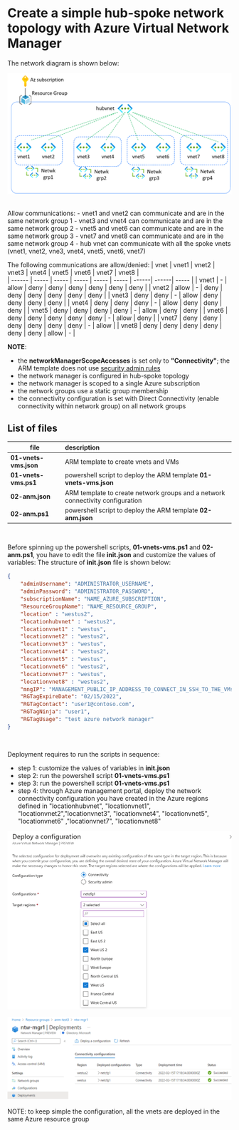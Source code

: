<properties
pageTitle= 'Create a simple hub-spoke network topology with Azure Virtual Network Manager'
description= "Create a simple hub-spoke network topology with Azure Virtual Network Manager"
documentationcenter: na
services="Azure Virtual Network Manager"
documentationCenter="na"
authors="fabferri"
manager=""
editor=""/>

<tags
   ms.service="configuration-Example-Azure"
   ms.devlang="na"
   ms.topic="article"
   ms.tgt_pltfrm="Azure"
   ms.workload="na"
   ms.date="30/08/2021"
   ms.author="fabferri" />

# Create a simple hub-spoke network topology with Azure Virtual Network Manager
The network diagram is shown below:

[![1]][1]


<br>
Allow communications:
- vnet1 and vnet2 can communicate and are in the same network group 1
- vnet3 and vnet4 can communicate and are in the same network group 2
- vnet5 and vnet6 can communicate and are in the same network group 3
- vnet7 and vnet8 can communicate and are in the same network group 4
- hub vnet can communicate with all the spoke vnets (vnet1, vnet2, vne3, vnet4, vnet5, vnet6, vnet7)
<br>

The following communications are allow/denied:
| vnet   | vnet1 | vnet2 | vnet3 | vnet4 | vnet5 | vnet6 | vnet7 | vnet8 |       
| ------ | ----- | ----- | ----- | ----- | ----- | ------| ------| ----- |
| vnet1  |   -   | allow | deny  | deny  | deny  | deny  | deny  | deny  |
| vnet2  | allow |  -    | deny  | deny  | deny  | deny  | deny  | deny  |
| vnet3  | deny  | deny  |   -   | allow | deny  | deny  | deny  | deny  |
| vnet4  | deny  | deny  | deny  |   -   | allow | deny  | deny  | deny  |
| vnet5  | deny  | deny  | deny  | deny  |   -   | allow | deny  | deny  |
| vnet6  | deny  | deny  | deny  | deny  | deny  |   -   | allow | deny  |
| vnet7  | deny  | deny  | deny  | deny  | deny  | deny  |   -   | allow |
| vnet8  | deny  | deny  | deny  | deny  | deny  | deny  | allow |   -   |

**NOTE**: 
- the **networkManagerScopeAccesses** is set only to **"Connectivity"**; the ARM template does not use <ins>security admin rules</ins>
- the network manager is configured in hub-spoke topology
- the network manager is scoped to a single Azure subscription
- the network groups use a static group membership 
- the connectivity configuration is set with Direct Connectivity (enable connectivity within network group) on all network groups



## <a name="List of files"></a> List of files 

| file                    | description                                                        |       
| ----------------------- |:------------------------------------------------------------------ |
| **01-vnets-vms.json**   | ARM template to create vnets and VMs                               |
| **01-vnets-vms.ps1**    | powershell script to deploy the ARM template **01-vnets-vms.json** |
| **02-anm.json**         | ARM template to create network groups and a network connectivity configuration |
| **02-anm.ps1**          | powershell script to deploy the ARM template **02-anm.json**       |

<br>

Before spinning up the powershell scripts, **01-vnets-vms.ps1** and **02-anm.ps1**, you have to edit the file **init.json** and customize the values of variables:
The structure of **init.json** file is shown below:
```json
{
    "adminUsername": "ADMINISTRATOR_USERNAME",
    "adminPassword": "ADMINISTRATOR_PASSWORD",
    "subscriptionName": "NAME_AZURE_SUBSCRIPTION",
    "ResourceGroupName": "NAME_RESOURCE_GROUP",
    "location" : "westus2",
    "locationhubvnet" : "westus2",
    "locationvnet1" : "westus",
    "locationvnet2" : "westus2",
    "locationvnet3" : "westus",
    "locationvnet4" : "westus2",
    "locationvnet5" : "westus",
    "locationvnet6" : "westus2",
    "locationvnet7" : "westus",
    "locationvnet8" : "westus2",
    "mngIP": "MANAGEMENT_PUBLIC_IP_ADDRESS_TO_CONNECT_IN_SSH_TO_THE_VMs",
    "RGTagExpireDate": "02/15/2022",
    "RGTagContact": "user1@contoso.com",
    "RGTagNinja": "user1",
    "RGTagUsage": "test azure network manager"
}
```
<br>

Deployment requires to run the scripts in sequence:
- step 1: customize the values of variables in **init.json** 
- step 2: run the powershell script **01-vnets-vms.ps1** 
- step 3: run the powershell script **01-vnets-vms.ps1** 
- step 4: through Azure management portal, deploy the network connectivity configuration you have created in the Azure regions defined in "locationhubvnet", "locationvnet1", "locationvnet2","locationvnet3", "locationvnet4", "locationvnet5", "locationvnet6" ,"locationvnet7", "locationvnet8"

[![2]][2]

[![3]][3]

NOTE: to keep simple the configuration, all the vnets are deployed in the same Azure resource group


<!--Image References-->

[1]: ./media/network-diagram1.png "network diagram"
[2]: ./media/network-diagram2.png "network diagram"
[3]: ./media/network-diagram3.png "network diagram"

<!--Link References-->

